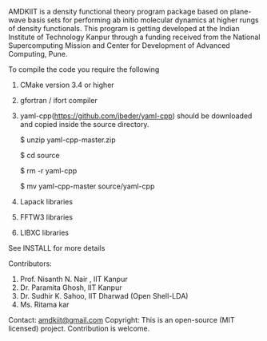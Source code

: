 AMDKIIT is a density functional theory program package based on plane-wave basis sets for performing ab initio molecular dynamics at higher rungs of density functionals. This program is getting developed at the Indian Institute of Technology Kanpur through a funding received from the National Supercomputing Mission and Center for Development of Advanced Computing, Pune. 

To compile the code you require the following
1. CMake version 3.4 or higher
2. gfortran / ifort compiler
3. yaml-cpp(https://github.com/jbeder/yaml-cpp) should be downloaded and copied inside the source directory.
   
   $ unzip yaml-cpp-master.zip
   
   $ cd source
   
   $ rm -r yaml-cpp
   
   $ mv yaml-cpp-master source/yaml-cpp
5. Lapack libraries 
6. FFTW3 libraries 
7. LIBXC libraries

See INSTALL for more details

Contributors: 
1. Prof. Nisanth N. Nair , IIT Kanpur 
2. Dr. Paramita Ghosh, IIT Kanpur
3. Dr. Sudhir K. Sahoo, IIT Dharwad (Open Shell-LDA)
4. Ms. Ritama kar 

Contact: amdkiit@gmail.com
Copyright: 
This is an open-source (MIT licensed) project. Contribution is welcome.

<!--
**AMDKIIT/amdkiit** is a ✨ _special_ ✨ repository because its `README.md` (this file) appears on your GitHub profile.

Here are some ideas to get you started:

- 🔭 I’m currently working on ...
- 🌱 I’m currently learning ...
- 👯 I’m looking to collaborate on ...
- 🤔 I’m looking for help with ...
- 💬 Ask me about ...
- 📫 How to reach me: ...
- 😄 Pronouns: ...
- ⚡ Fun fact: ...
-->
